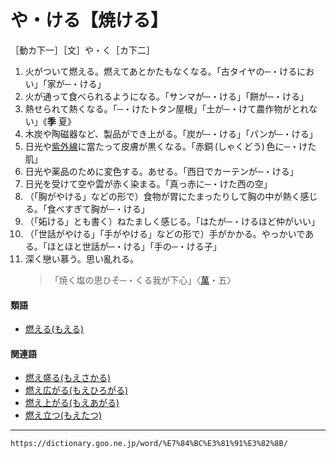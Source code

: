 # や・ける【焼ける】

［動カ下一］［文］や・く［カ下二］
1. 火がついて燃える。燃えてあとかたもなくなる。「古タイヤの─・けるにおい」「家が─・ける」
2. 火が通って食べられるようになる。「サンマが─・ける」「餅が─・ける」
3. 熱せられて熱くなる。「─・けたトタン屋根」「土が─・けて農作物がとれない」《**季** 夏》
4. 木炭や陶磁器など、製品ができ上がる。「炭が─・ける」「パンが─・ける」
5. 日光や[紫外線](https://dictionary.goo.ne.jp/word/%E7%B4%AB%E5%A4%96%E7%B7%9A/#jn-94282)に當たって皮膚が黒くなる。「赤銅 (しゃくどう) 色に─・けた肌」
6. 日光や薬品のために変色する。あせる。「西日でカーテンが─・ける」
7. 日光を受けて空や雲が赤く染まる。「真っ赤に─・けた西の空」
8. （「胸がやける」などの形で）食物が胃にたまったりして胸の中が熱く感じる。「食べすぎて胸が─・ける」
9. （「妬ける」とも書く）ねたましく感じる。「はたが─・けるほど仲がいい」
10. （「世話がやける」「手がやける」などの形で）手がかかる。やっかいである。「ほとほと世話が─・ける」「手の─・ける子」
11. 深く戀い慕う。思い亂れる。    
    >「焼く塩の思ひそ─・くる我が下心」〈[萬](https://dictionary.goo.ne.jp/word/%E4%B8%87%E8%91%89%E9%9B%86_%28%E3%81%BE%E3%82%93%E3%82%88%E3%81%86%E3%81%97%E3%82%85%E3%81%86%29/#jn-210648)・五〉
        

#### 類語

-   [燃える(もえる)](もえる（燃える）)

#### 関連語

-   [燃え盛る(もえさかる)](https://dictionary.goo.ne.jp/word/%E7%87%83%E7%9B%9B%E3%82%8B/#jn-218682)
-   [燃え広がる(もえひろがる)](https://dictionary.goo.ne.jp/word/%E7%87%83%E5%BA%83%E3%81%8C%E3%82%8B/#jn-218693)
-   [燃え上がる(もえあがる)](https://dictionary.goo.ne.jp/word/%E7%87%83%E4%B8%8A%E3%82%8B/#jn-218669)
-   [燃え立つ(もえたつ)](https://dictionary.goo.ne.jp/word/%E7%87%83%E7%AB%8B%E3%81%A4/#jn-218687)

---
`https://dictionary.goo.ne.jp/word/%E7%84%BC%E3%81%91%E3%82%8B/`